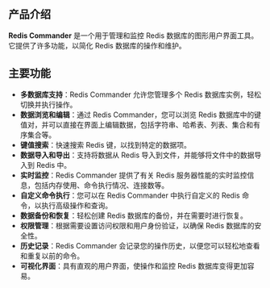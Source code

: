 ## 产品介绍

**Redis Commander** 是一个用于管理和监控 Redis 数据库的图形用户界面工具。它提供了许多功能，以简化 Redis 数据库的操作和维护。

## 主要功能

- **多数据库支持**：Redis Commander 允许您管理多个 Redis 数据库实例，轻松切换并执行操作。
- **数据浏览和编辑**：通过 Redis Commander，您可以浏览 Redis 数据库中的键值对，并可以直接在界面上编辑数据，包括字符串、哈希表、列表、集合和有序集合等。
- **键值搜索**：快速搜索 Redis 键，以找到特定的数据项。
- **数据导入和导出**：支持将数据从 Redis 导入到文件，并能够将文件中的数据导入到 Redis 中。
- **实时监控**：Redis Commander 提供了有关 Redis 服务器性能的实时监控信息，包括内存使用、命令执行情况、连接数等。
- **自定义命令执行**：您可以在 Redis Commander 中执行自定义的 Redis 命令，以执行高级操作和查询。
- **数据备份和恢复**：轻松创建 Redis 数据库的备份，并在需要时进行恢复。
- **权限管理**：根据需要设置访问权限和用户身份验证，以确保 Redis 数据库的安全性。
- **历史记录**：Redis Commander 会记录您的操作历史，以便您可以轻松地查看和重复以前的命令。
- **可视化界面**：具有直观的用户界面，使操作和监控 Redis 数据库变得更加容易。
